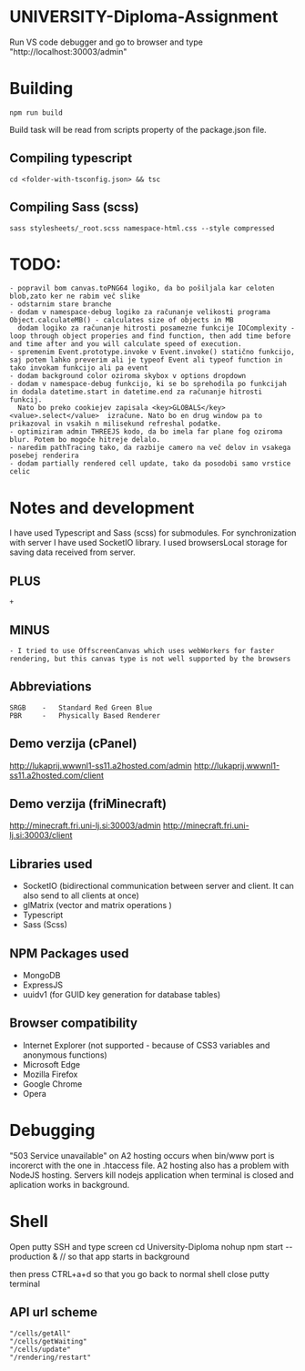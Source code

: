 # UNIVERSITY-Diploma-Assignment
Run VS code debugger and go to browser and type "http://localhost:30003/admin"


# Building 
	npm run build
Build task will be read from scripts property of the package.json file.

## Compiling typescript
	cd <folder-with-tsconfig.json> && tsc

## Compiling Sass (scss)
	sass stylesheets/_root.scss namespace-html.css --style compressed



# TODO:
	- popravil bom canvas.toPNG64 logiko, da bo pošiljala kar celoten blob,zato ker ne rabim več slike
	- odstarnim stare branche
	- dodam v namespace-debug logiko za računanje velikosti programa Object.calculateMB() - calculates size of objects in MB
	  dodam logiko za računanje hitrosti posamezne funkcije IOComplexity - loop through object properies and find function, then add time before and time after and you will calculate speed of execution.
	- spremenim Event.prototype.invoke v Event.invoke() statično funkcijo, saj potem lahko preverim ali je typeof Event ali typeof function in tako invokam funkcijo ali pa event
	- dodam background color oziroma skybox v options dropdown
	- dodam v namespace-debug funkcijo, ki se bo sprehodila po funkcijah in dodala datetime.start in datetime.end za računanje hitrosti funkcij. 
	  Nato bo preko cookiejev zapisala <key>GLOBALS</key><value>.select</value>  izračune. Nato bo en drug window pa to prikazoval in vsakih n milisekund refreshal podatke.
	- optimiziram admin THREEJS kodo, da bo imela far plane fog oziroma blur. Potem bo mogoče hitreje delalo. 
	- naredim pathTracing tako, da razbije camero na več delov in vsakega posebej renderira
	- dodam partially rendered cell update, tako da posodobi samo vrstice celic
	

# Notes and development
I have used Typescript and Sass (scss) for submodules. For synchronization with server I have used SocketIO library.
I used browsersLocal storage for saving data received from server.

## PLUS
	+ 

## MINUS
	- I tried to use OffscreenCanvas which uses webWorkers for faster rendering, but this canvas type is not well supported by the browsers

## Abbreviations
	SRGB	-	Standard Red Green Blue
	PBR		-	Physically Based Renderer





## Demo verzija (cPanel)
http://lukaprij.wwwnl1-ss11.a2hosted.com/admin
http://lukaprij.wwwnl1-ss11.a2hosted.com/client

## Demo verzija (friMinecraft)
http://minecraft.fri.uni-lj.si:30003/admin
http://minecraft.fri.uni-lj.si:30003/client


## Libraries used
- SocketIO (bidirectional communication between server and client. It can also send to all clients at once)
- glMatrix (vector and matrix operations )
- Typescript
- Sass (Scss)


## NPM Packages used
- MongoDB
- ExpressJS
- uuidv1 (for GUID key generation for database tables)


## Browser compatibility
- Internet Explorer (not supported - because of CSS3 variables and anonymous functions)
- Microsoft Edge
- Mozilla Firefox
- Google Chrome
- Opera


# Debugging
"503 Service unavailable" on A2 hosting occurs when bin/www port is incorerct with the one in .htaccess file. 
A2 hosting also has a problem with NodeJS hosting. Servers kill nodejs application when terminal is closed and aplication works in background.

# Shell
Open putty SSH and type
screen
cd University-Diploma
nohup npm start --production &     // so that app starts in background

then press CTRL+a+d so that you go back to normal shell
close putty terminal


## API url scheme
	"/cells/getAll"
	"/cells/getWaiting"
	"/cells/update"
	"/rendering/restart"